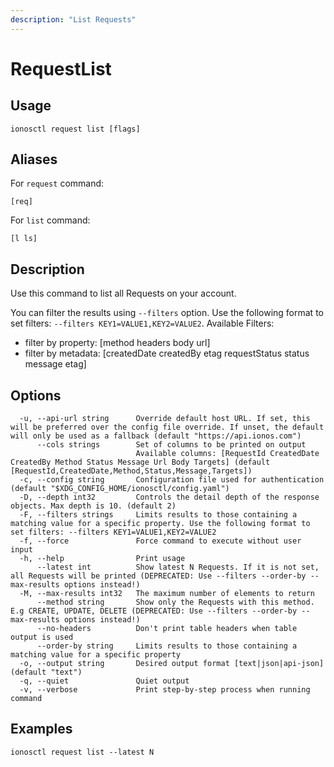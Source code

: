 ```yaml
---
description: "List Requests"
---
```


# RequestList

## Usage

```text
ionosctl request list [flags]
```

## Aliases

For `request` command:

```text
[req]
```

For `list` command:

```text
[l ls]
```

## Description

Use this command to list all Requests on your account.

You can filter the results using `--filters` option. Use the following format to set filters: `--filters KEY1=VALUE1,KEY2=VALUE2`.
Available Filters:
* filter by property: [method headers body url]
* filter by metadata: [createdDate createdBy etag requestStatus status message etag]

## Options

```text
  -u, --api-url string      Override default host URL. If set, this will be preferred over the config file override. If unset, the default will only be used as a fallback (default "https://api.ionos.com")
      --cols strings        Set of columns to be printed on output 
                            Available columns: [RequestId CreatedDate CreatedBy Method Status Message Url Body Targets] (default [RequestId,CreatedDate,Method,Status,Message,Targets])
  -c, --config string       Configuration file used for authentication (default "$XDG_CONFIG_HOME/ionosctl/config.yaml")
  -D, --depth int32         Controls the detail depth of the response objects. Max depth is 10. (default 2)
  -F, --filters strings     Limits results to those containing a matching value for a specific property. Use the following format to set filters: --filters KEY1=VALUE1,KEY2=VALUE2
  -f, --force               Force command to execute without user input
  -h, --help                Print usage
      --latest int          Show latest N Requests. If it is not set, all Requests will be printed (DEPRECATED: Use --filters --order-by --max-results options instead!)
  -M, --max-results int32   The maximum number of elements to return
      --method string       Show only the Requests with this method. E.g CREATE, UPDATE, DELETE (DEPRECATED: Use --filters --order-by --max-results options instead!)
      --no-headers          Don't print table headers when table output is used
      --order-by string     Limits results to those containing a matching value for a specific property
  -o, --output string       Desired output format [text|json|api-json] (default "text")
  -q, --quiet               Quiet output
  -v, --verbose             Print step-by-step process when running command
```

## Examples

```text
ionosctl request list --latest N
```

